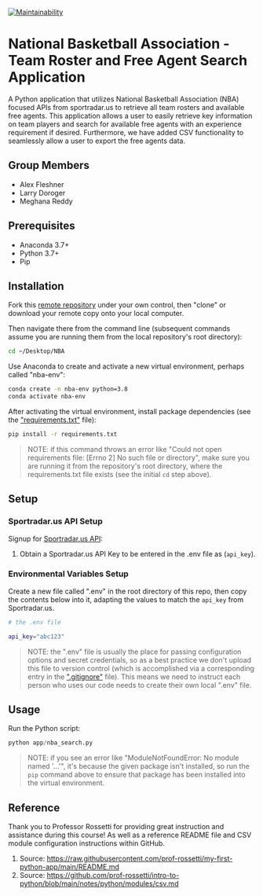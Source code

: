 [![Maintainability](https://api.codeclimate.com/v1/badges/17097606dbcde4fa4d37/maintainability)](https://codeclimate.com/github/larrydor/NBA/maintainability)

# National Basketball Association - Team Roster and Free Agent Search Application

A Python application that utilizes National Basketball Association (NBA) focused APIs from sportradar.us to retrieve all team rosters and available free agents. This application allows a user to easily retrieve key information on team players and search for available free agents with an experience requirement if desired. Furthermore, we have added CSV functionality to seamlessly allow a user to export the free agents data.

## Group Members
* Alex Fleshner
* Larry Doroger
* Meghana Reddy

## Prerequisites

  + Anaconda 3.7+
  + Python 3.7+
  + Pip

## Installation

Fork this [remote repository](https://github.com/larrydor/NBA) under your own control, then "clone" or download your remote copy onto your local computer.

Then navigate there from the command line (subsequent commands assume you are running them from the local repository's root directory):

```sh
cd ~/Desktop/NBA
```
Use Anaconda to create and activate a new virtual environment, perhaps called "nba-env":

```sh
conda create -n nba-env python=3.8
conda activate nba-env
```

After activating the virtual environment, install package dependencies (see the ["requirements.txt"](/requirements.txt) file):

```sh
pip install -r requirements.txt
```

> NOTE: if this command throws an error like "Could not open requirements file: [Errno 2] No such file or directory", make sure you are running it from the repository's root directory, where the requirements.txt file exists (see the initial `cd` step above).

## Setup

### Sportradar.us API Setup

Signup for [Sportradar.us API](https://developer.sportradar.com/member/register):
  1) Obtain a Sportradar.us API Key to be entered in the .env file as (`api_key`).


### Environmental Variables Setup

Create a new file called ".env" in the root directory of this repo, then copy the contents below into it, adapting the values to match the `api_key` from Sportradar.us.

```sh
# the .env file

api_key="abc123"
```

> NOTE: the ".env" file is usually the place for passing configuration options and secret credentials, so as a best practice we don't upload this file to version control (which is accomplished via a corresponding entry in the [".gitignore"](/.gitignore) file). This means we need to instruct each person who uses our code needs to create their own local ".env" file.

## Usage

Run the Python script:

```py
python app/nba_search.py
```

> NOTE: if you see an error like "ModuleNotFoundError: No module named '...'", it's because the given package isn't installed, so run the `pip` command above to ensure that package has been installed into the virtual environment.

## Reference
Thank you to Professor Rossetti for providing great instruction and assistance during this course! As well as a reference README file and CSV module configuration instructions within GitHub.

1. Source: https://raw.githubusercontent.com/prof-rossetti/my-first-python-app/main/README.md
1. Source: https://github.com/prof-rossetti/intro-to-python/blob/main/notes/python/modules/csv.md